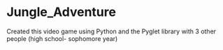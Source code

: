 Jungle_Adventure
================

Created this video game using Python and the Pyglet library with 3 other people (high school- sophomore year)